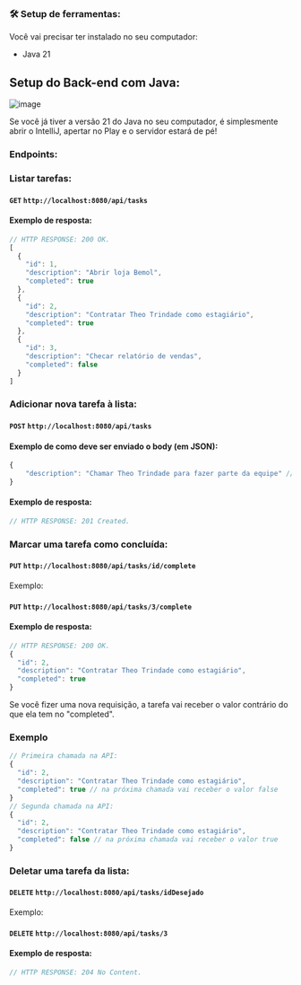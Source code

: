 ### 🛠️ Setup de ferramentas: 

Você vai precisar ter instalado no seu computador:
- Java 21

## Setup do Back-end com Java:
![image](https://github.com/theotrin/apresentacao-desafio-bemol/assets/102327842/f4ff6b90-8ec3-4a70-a829-196ef75471a6)

Se você já tiver a versão 21 do Java no seu computador, é simplesmente abrir o IntelliJ, apertar no Play e o servidor estará de pé!

### Endpoints:

### Listar tarefas:
#### `GET` `http://localhost:8080/api/tasks`

#### Exemplo de resposta:
```javascript
// HTTP RESPONSE: 200 OK.
[
  {
    "id": 1,
    "description": "Abrir loja Bemol",
    "completed": true
  },
  {
    "id": 2,
    "description": "Contratar Theo Trindade como estagiário",
    "completed": true
  },
  {
    "id": 3,
    "description": "Checar relatório de vendas",
    "completed": false
  }
]
```
### Adicionar nova tarefa à lista:
#### `POST` `http://localhost:8080/api/tasks`
#### Exemplo de como deve ser enviado o body (em JSON):
```javascript
{
    "description": "Chamar Theo Trindade para fazer parte da equipe" // descrição da nova tarefa
}
```

#### Exemplo de resposta:
```javascript
// HTTP RESPONSE: 201 Created.
```

### Marcar uma tarefa como concluída:
#### `PUT` `http://localhost:8080/api/tasks/id/complete`
Exemplo: 
#### `PUT` `http://localhost:8080/api/tasks/3/complete`

#### Exemplo de resposta:
```javascript
// HTTP RESPONSE: 200 OK.
{
  "id": 2,
  "description": "Contratar Theo Trindade como estagiário",
  "completed": true
}
```
Se você fizer uma nova requisição, a tarefa vai receber o valor contrário do que ela tem no "completed".
### Exemplo
```javascript
// Primeira chamada na API:
{
  "id": 2,
  "description": "Contratar Theo Trindade como estagiário",
  "completed": true // na próxima chamada vai receber o valor false
}
// Segunda chamada na API:
{
  "id": 2,
  "description": "Contratar Theo Trindade como estagiário",
  "completed": false // na próxima chamada vai receber o valor true
}
```
### Deletar uma tarefa da lista:
#### `DELETE` `http://localhost:8080/api/tasks/idDesejado`
Exemplo:
#### `DELETE` `http://localhost:8080/api/tasks/3`

#### Exemplo de resposta:
```javascript
// HTTP RESPONSE: 204 No Content.
```
